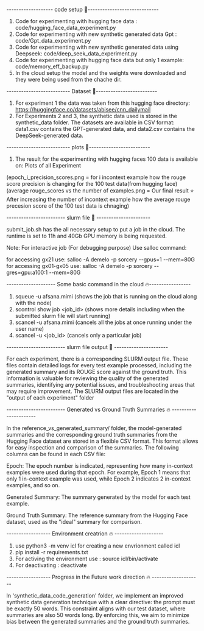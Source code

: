 ------------------- code setup :rocket:-----------------------------
1. Code for experimenting with hugging face data : code/hugging_face_data_experiment.py
2. Code for experimenting with new synthetic generated data Gpt : code/Gpt_data_experiment.py
3. Code for experimenting with new synthetic generated data using Deepseek: code/deep_seek_data_experiment.py
4. Code for experimenting with hugging face data but only 1 example: code/memory_eff_backup.py
5. In the cloud setup the model and the weights were downloaded and they were being used from the chache dir.


-------------------------- Dataset :rocket:-------------------------
1. For experiment 1 the data was taken from this hugging face directory: https://huggingface.co/datasets/abisee/cnn_dailymail
2. For Experiments 2 and 3, the synthetic data used is stored in the synthetic_data folder. The datasets are available in CSV format: data1.csv contains the GPT-generated data, and data2.csv contains the DeepSeek-generated data.

-------------------------- plots :rocket:-------------------------
1. The result for the experimenting with hugging faces 100 data is available on: Plots of all Experiment 

(epoch_i_precision_scores.png = for i incontext example how the rouge score precision is changing for the 100 test data(from hugging face) 
(average rouge_scores vs the number of examples.png = Our final result :star: After increasing the number of incontext example how the average rouge precesion score of the 100 test data is chnaging)

------------------------ slurm file :rocket: ----------------------

submit_job.sh has the all necessary setup to put a job in the cloud. The runtime is set to 11h and 40Gb GPU memory is being requested.

Note: For interactive job (For debugging purpose)
Use salloc command:

for accessing gx21 use: salloc -A demelo -p sorcery --gpus=1 --mem=80G
for accessing gx01-gx05 use: salloc -A demelo -p sorcery --gres=gpu:a100:1 --mem=80G

-------------------- Some basic command in the cloud :fire:-----------------
1. squeue -u afsana.mimi (shows the job that is running on the cloud along with the node)
2. scontrol show job <job_id> (shows more details including when the submitted slurm file will start running)
3. scancel -u afsana.mimi (cancels all the jobs at once running under the user name)
4. scancel -u <job_id> (cancels only a particular job)

------------------------ slurm file output :rocket: ----------------------

For each experiment, there is a corresponding SLURM output file. These files contain detailed logs for every test example processed, including the generated summary and its ROUGE score against the ground truth. This information is valuable for reviewing the quality of the generated summaries, identifying any potential issues, and troubleshooting areas that may require improvement. The SLURM output files are located in the "output of each experiment" folder

------------------------ Generated vs Ground Truth Summaries :fire: ----------------------

In the reference_vs_generated_summary/ folder, the model-generated summaries and the corresponding ground truth summaries from the Hugging Face dataset are stored in a flexible CSV format. This format allows for easy inspection and comparison of the summaries.
The following columns can be found in each CSV file:

Epoch: The epoch number is indicated, representing how many in-context examples were used during that epoch. For example, Epoch 1 means that only 1 in-context example was used, while Epoch 2 indicates 2 in-context examples, and so on.

Generated Summary: The summary generated by the model for each test example.

Ground Truth Summary: The reference summary from the Hugging Face dataset, used as the "ideal" summary for comparison.


------------------ Environment creatrion :fire: --------------------
1. use python3 -m venv icl for creating a new envrionment called icl
2. pip install -r requirements.txt
3. For activing the environment use : source icl/bin/activate
4. For deactivating : deactivate


------------------ Progress in the Future work direction :fire: --------------------

In 'synthetic_data_code_generation' folder, we implement an improved synthetic data generation technique with a clear directive: the prompt must be exactly 50 words. This constraint aligns with our test dataset, where summaries are also 50 words long. By enforcing this, we aim to minimize bias between the generated summaries and the ground truth summaries.

   

